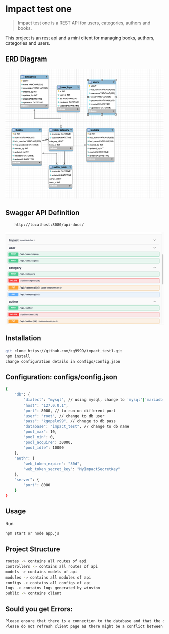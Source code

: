 # Impact test one
> Impact test one is a REST API for users, categories, authors and books.


This project is an rest api and a mini client for managing books, authors, categories and users.

## ERD Diagram

![ERD screenshot](erd.png?raw=true "Command API Results")


## Swagger API Definition

```sh
    http://localhost:8080/api-docs/
```
![Swagger screenshot](swagger.png?raw=true "Command API Results")


## Installation


```sh
git clone https://github.com/kg9999/impact_test1.git
npm install
change configuration details in configs/config.json
```

## Configuration: configs/config.json

```sh
{
    "db": {
        "dialect": "mysql", // using mysql, change to 'mysql'|'mariadb'|'sqlite'|'postgres'|'mssql' for different engine
        "host": "127.0.0.1",
        "port": 8000, // to run on different port
        "user": "root", // change to db user
        "pass": "kgopelo99", // chnage to db pass
        "database": "impact_test", // change to db name
        "pool_max": 10,
        "pool_min": 0,
        "pool_acquire": 30000,
        "pool_idle": 10000
    },
    "auth": {
        "web_token_expire": "30d",
        "web_token_secret_key": "MyImpactSecretKey"
    },
    "server": {
        "port": 8080
    }
}
```

## Usage
Run
```sh
npm start or node app.js
```
## Project Structure
```sh
routes -> contains all routes of api
controllers -> contains all routes of api
models -> contains models of api
modules -> contains all modules of api
configs -> contains all configs of api
logs -> contains logs generated by winston
public -> contains client
```

## Sould you get Errors:

```sh
Please ensure that there is a connection to the database and that the db exists. The application does not terminate if no connection to db can be established.
Please do not refresh client page as there might be a conflict between api routes and public routes
```

